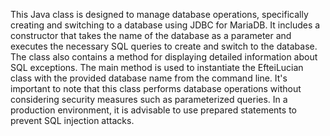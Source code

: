 This Java class is designed to manage database operations, specifically creating and switching to a database using JDBC for MariaDB.
It includes a constructor that takes the name of the database as a parameter and executes the necessary SQL queries to create and switch to the database.
The class also contains a method for displaying detailed information about SQL exceptions.
The main method is used to instantiate the EfteiLucian class with the provided database name from the command line.
It's important to note that this class performs database operations without considering security measures such as parameterized queries. 
In a production environment, it is advisable to use prepared statements to prevent SQL injection attacks.
